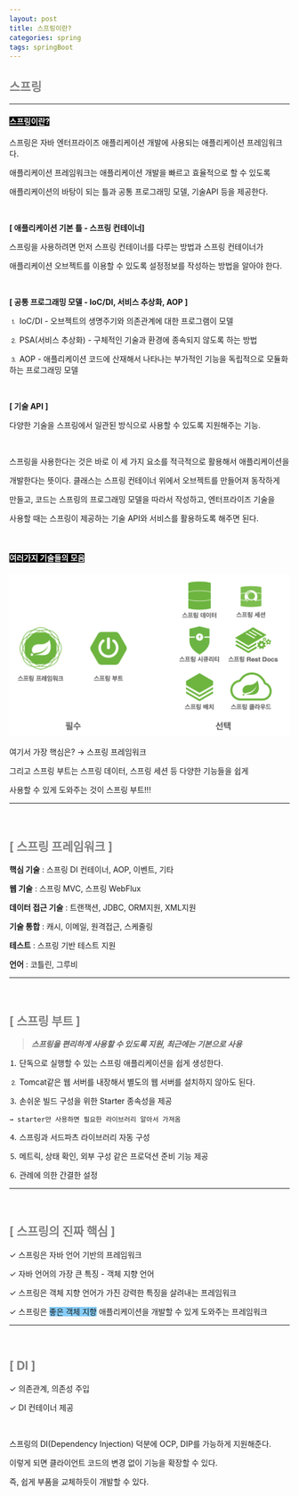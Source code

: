 ```yaml
---
layout: post
title: 스프링이란?
categories: spring
tags: springBoot
---
```


## <span style="color:gray">스프링</span>

---

#### <span style="background-color:black; color:white">스프링이란?</span>

스프링은 자바 엔터프라이즈 애플리케이션 개발에 사용되는 애플리케이션 프레임워크다.

애플리케이션 프레임워크는 애플리케이션 개발을 빠르고 효율적으로 할 수 있도록

애플리케이션의 바탕이 되는 틀과 공통 프로그래밍 모델, 기술API 등을 제공한다.

<br>

**[ 애플리케이션 기본 틀 - 스프링 컨테이너]**

스프링을 사용하려면 먼저 스프링 컨테이너를 다루는 방법과 스프링 컨테이너가

애플리케이션 오브젝트를 이용할 수 있도록 설정정보를 작성하는 방법을 알아야 한다.

<br>

**[ 공통 프로그래밍 모델 - IoC/DI, 서비스 추상화, AOP ]**

⒈ IoC/DI - 오브젝트의 생명주기와 의존관계에 대한 프로그램이 모델

⒉ PSA(서비스 추상화) - 구체적인 기술과 환경에 종속되지 않도록 하는 방법

⒊ AOP - 애플리케이션 코드에 산재해서 나타나는 부가적인 기능을 독립적으로 모듈화하는 프로그래밍 모델

<br>

**[ 기술 API ]**

다양한 기술을 스프링에서 일관된 방식으로 사용할 수 있도록 지원해주는 기능.

<br>

스프링을 사용한다는 것은 바로 이 세 가지 요소를 적극적으로 활용해서 애플리케이션을

개발한다는 뜻이다. 클래스는 스프링 컨테이너 위에서 오브젝트를 만들어져 동작하게

만들고, 코드는 스프링의 프로그래밍 모델을 따라서 작성하고, 엔터프라이즈 기술을

사용할 때는 스프링이 제공하는 기술 API와 서비스를 활용하도록 해주면 된다.

<br>

#### <span style="background-color:black; color:white">여러가지 기술들의 모음</span>


<img src="/assets/img/spring/스프링이란.png">

여기서 가장 핵심은? → 스프링 프레임워크

그리고 스프링 부트는 스프링 데이터, 스프링 세션 등 다양한 기능들을 쉽게

사용할 수 있게 도와주는 것이 스프링 부트!!!

---

<br>

## <span style="color:gray">[ 스프링 프레임워크 ]</span>

**핵심 기술** : 스프링 DI 컨테이너, AOP, 이벤트, 기타

**웹 기술** : 스프링 MVC, 스프링 WebFlux

**데이터 접근 기술** : 트랜잭션, JDBC, ORM지원, XML지원

**기술 통합** : 캐시, 이메일, 원격접근, 스케줄링

**테스트** : 스프링 기반 테스트 지원

**언어** : 코틀린, 그루비

---

<br>

## <span style="color:gray">[ 스프링 부트 ]</span>

> ***스프링을 편리하게 사용할 수 있도록 지원, 최근에는 기본으로 사용***

⒈ 단독으로 실행할 수 있는 스프링 애플리케이션을 쉽게 생성한다.

⒉ Tomcat같은 웹 서버를 내장해서 별도의 웹 서버를 설치하지 않아도 된다.

⒊ 손쉬운 빌드 구성을 위한 Starter 종속성을 제공 

    → starter만 사용하면 필요한 라이브러리 알아서 가져옴

⒋ 스프링과 서드파츠 라이브러리 자동 구성

⒌ 메트릭, 상태 확인, 외부 구성 같은 프로덕션 준비 기능 제공

⒍ 관례에 의한 간결한 설정

---

<br>

## <span style="color:gray">[ 스프링의 진짜 핵심 ]</span>

✓ 스프링은 자바 언어 기반의 프레임워크

✓ 자바 언어의 가장 큰 특징 - 객체 지향 언어

✓ 스프링은 객체 지향 언어가 가진 강력한 특징을 살려내는 프레임워크

✓ 스프링은 <span style="background-color:#87CEFA">좋은 객체 지향</span> 애플리케이션을 개발할 수 있게 도와주는 프레임워크 

---

<br>

## <span style="color:gray">[ DI ]</span>

✓ 의존관계, 의존성 주입

✓ DI 컨테이너 제공

<br>

스프링의 DI(Dependency Injection) 덕분에 OCP, DIP를 가능하게 지원해준다.

이렇게 되면 클라이언트 코드의 변경 없이 기능을 확장할 수 있다.

즉, 쉽게 부품을 교체하듯이 개발할 수 있다.